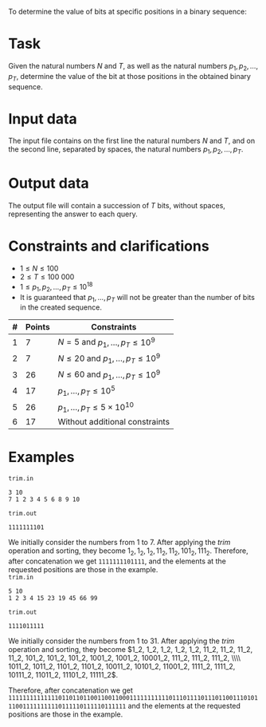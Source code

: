 To determine the value of bits at specific positions in a binary sequence:

# Task
Given the natural numbers $N$ and $T$, as well as the natural numbers $p_1, p_2, \ldots, p_T$, determine the value of the bit at those positions in the obtained binary sequence.

# Input data
The input file contains on the first line the natural numbers $N$ and $T$, and on the second line, separated by spaces, the natural numbers $p_1, p_2, \ldots, p_T$.

# Output data
The output file will contain a succession of $T$ bits, without spaces, representing the answer to each query.

# Constraints and clarifications
- $1 \leq N \leq 100$
- $2 \leq T \leq 100\ 000$
- $1 \leq p_1, p_2, \ldots, p_T \leq 10^{18}$
- It is guaranteed that $p_1, \ldots, p_T$ will not be greater than the number of bits in the created sequence.

| # | Points | Constraints |
| - | - | ------------ |
| 1 | 7 | $N = 5$ and $p_1, \ldots, p_T \leq 10^9$ |
| 2 | 7 | $N \leq 20$ and $p_1, \ldots, p_T \leq 10^9$ |
| 3 | 26 | $N \leq 60$ and $p_1, \ldots, p_T \leq 10^{9}$ |
| 4 | 17 | $p_1, \ldots, p_T \leq 10^{5}$ |
| 5 | 26 | $p_1, \ldots, p_T \leq 5 \times 10^{10}$ |
| 6 | 17 | Without additional constraints |

# Examples
`trim.in`
```
3 10
7 1 2 3 4 5 6 8 9 10
```
`trim.out`
```
1111111101
```
We initially consider the numbers from $1$ to $7$. After applying the $trim$ operation and sorting, they become $1_2, 1_2, 1_2, 11_2, 11_2, 101_2, 111_2$. Therefore, after concatenation we get `1111111101111`, and the elements at the requested positions are those in the example.
\
`trim.in`
```
5 10
1 2 3 4 15 23 19 45 66 99
```
`trim.out`
```
1111011111
```
We initially consider the numbers from $1$ to $31$. After applying the $trim$ operation and sorting, they become
$1_2, 1_2, 1_2, 1_2, 1_2, 11_2, 11_2, 11_2, 11_2, 101_2, 101_2, 101_2, 1001_2, 1001_2, 10001_2, 111_2, 111_2, 111_2, \\\\ 1011_2, 1011_2, 1101_2, 1101_2, 10011_2, 10101_2, 11001_2, 1111_2, 1111_2, 10111_2, 11011_2, 11101_2, 11111_2$.

Therefore, after concatenation we get `1111111111111101101101100110011000111111111110111011110111011001110101110011111111110111110111110111111` and the elements at the requested positions are those in the example.